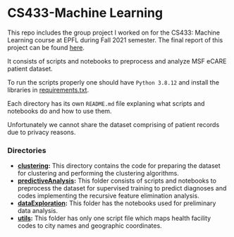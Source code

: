 # CS433-Machine Learning

This repo includes the group project I worked on for the CS433: Machine Learning course at EPFL during Fall 2021 semester. The final report of this project can be found [here](CS433_2021_eCARE2.pdf).

It consists of scripts and notebooks to preprocess and analyze MSF eCARE patient dataset.

To run the scripts properly one should have `Python 3.8.12` and install the libraries in [requirements.txt](./requirements.txt). 

Each directory has its own `README.md` file explaning what scripts and notebooks do and how to use them.

Unfortunately we cannot share the dataset comprising of patient records due to privacy reasons.

### Directories
  - **[clustering](./clustering/):** This directory contains the code for preparing the dataset for clustering and performing the clustering algorithms.
  - **[predictiveAnalysis](./predictiveAnalysis/):** This folder consists of scripts and notebooks to preprocess the dataset for supervised training to predict diagnoses and codes implementing the recursive feature elimination analysis.
  - **[dataExploration](./dataExploration/):** This folder has the notebooks used for preliminary data analysis.
  - **[utils](./utils/):** This folder has only one script file which maps health facility codes to city names and geographic coordinates.
